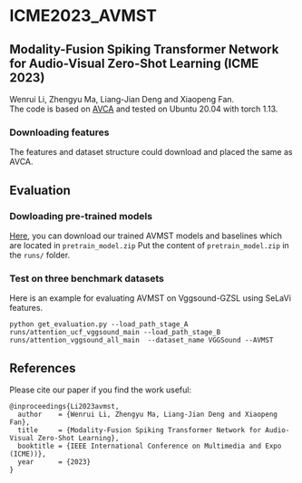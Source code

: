# ICME2023_AVMST
## Modality-Fusion Spiking Transformer Network for Audio-Visual Zero-Shot Learning (ICME 2023)
Wenrui Li, Zhengyu Ma, Liang-Jian Deng and Xiaopeng Fan.  
The code is based on [AVCA](https://github.com/ExplainableML/AVCA-GZSL) and tested on Ubuntu 20.04 with torch 1.13.
### Downloading features
The features and dataset structure could download and placed the same as AVCA.
## Evaluation
### Dowloading pre-trained models
[Here](), you can download our trained AVMST models and baselines which are located in `pretrain_model.zip`
Put the content of `pretrain_model.zip` in the `runs/` folder.
### Test on three benchmark datasets
Here is an example for evaluating AVMST on Vggsound-GZSL using SeLaVi features.
``` 
python get_evaluation.py --load_path_stage_A runs/attention_ucf_vggsound_main --load_path_stage_B runs/attention_vggsound_all_main  --dataset_name VGGSound --AVMST 
```
## References 
Please cite our paper if you find the work useful:
```
@inproceedings{Li2023avmst,
  author    = {Wenrui Li, Zhengyu Ma, Liang-Jian Deng and Xiaopeng Fan},
  title     = {Modality-Fusion Spiking Transformer Network for Audio-Visual Zero-Shot Learning},
  booktitle = {IEEE International Conference on Multimedia and Expo (ICME))},
  year      = {2023}
}
```
